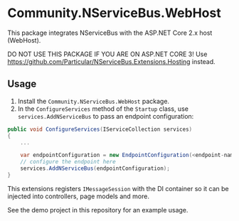# Community.NServiceBus.WebHost

This package integrates NServiceBus with the ASP.NET Core 2.x host (WebHost).

DO NOT USE THIS PACKAGE IF YOU ARE ON ASP.NET CORE 3! Use https://github.com/Particular/NServiceBus.Extensions.Hosting instead.

## Usage

1. Install the `Community.NServiceBus.WebHost` package.
2. In the `ConfigureServices` method of the `Startup` class, use `services.AddNServiceBus` to pass an endpoint configuration:

```csharp
public void ConfigureServices(IServiceCollection services)
{
    ...

    var endpointConfiguration = new EndpointConfiguration(<endpoint-name>);
    // configure the endpoint here
    services.AddNServiceBus(endpointConfiguration);
}
```

This extensions registers `IMessageSession` with the DI container so it can be injected into controllers, page models and more.

See the demo project in this repository for an example usage.